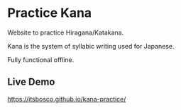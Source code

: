 # Practice Kana

Website to practice Hiragana/Katakana. 

Kana is the system of syllabic writing used for Japanese.

Fully functional offline.

## Live Demo

https://itsbosco.github.io/kana-practice/
